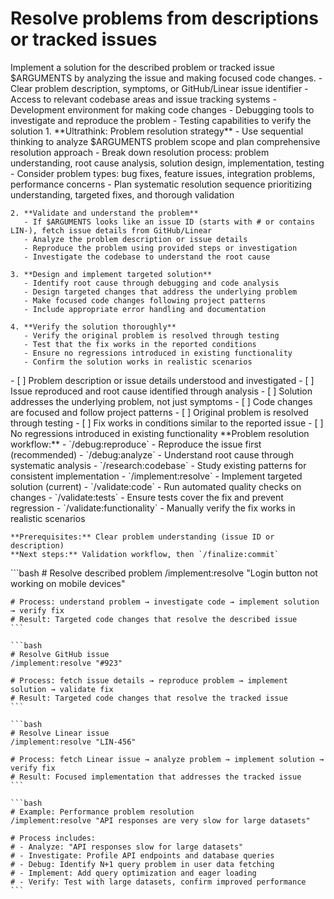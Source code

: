 # Resolve problems from descriptions or tracked issues

<instructions>
  <context>
    Implement a solution for the described problem or tracked issue $ARGUMENTS by analyzing the issue and making focused code changes.
  </context>

  <requirements>
    - Clear problem description, symptoms, or GitHub/Linear issue identifier
    - Access to relevant codebase areas and issue tracking systems
    - Development environment for making code changes
    - Debugging tools to investigate and reproduce the problem
    - Testing capabilities to verify the solution
  </requirements>

  <execution>
    1. **Ultrathink: Problem resolution strategy**
       - Use sequential thinking to analyze $ARGUMENTS problem scope and plan comprehensive resolution approach
       - Break down resolution process: problem understanding, root cause analysis, solution design, implementation, testing
       - Consider problem types: bug fixes, feature issues, integration problems, performance concerns
       - Plan systematic resolution sequence prioritizing understanding, targeted fixes, and thorough validation

    2. **Validate and understand the problem**
       - If $ARGUMENTS looks like an issue ID (starts with # or contains LIN-), fetch issue details from GitHub/Linear
       - Analyze the problem description or issue details
       - Reproduce the problem using provided steps or investigation
       - Investigate the codebase to understand the root cause

    3. **Design and implement targeted solution**
       - Identify root cause through debugging and code analysis
       - Design targeted changes that address the underlying problem
       - Make focused code changes following project patterns
       - Include appropriate error handling and documentation

    4. **Verify the solution thoroughly**
       - Verify the original problem is resolved through testing
       - Test that the fix works in the reported conditions
       - Ensure no regressions introduced in existing functionality
       - Confirm the solution works in realistic scenarios
  </execution>

  <validation>
    - [ ] Problem description or issue details understood and investigated
    - [ ] Issue reproduced and root cause identified through analysis
    - [ ] Solution addresses the underlying problem, not just symptoms
    - [ ] Code changes are focused and follow project patterns
    - [ ] Original problem is resolved through testing
    - [ ] Fix works in conditions similar to the reported issue
    - [ ] No regressions introduced in existing functionality
  </validation>

  <workflow>
    **Problem resolution workflow:**
    - `/debug:reproduce` - Reproduce the issue first (recommended)
    - `/debug:analyze` - Understand root cause through systematic analysis
    - `/research:codebase` - Study existing patterns for consistent implementation
    - `/implement:resolve` - Implement targeted solution (current)
    - `/validate:code` - Run automated quality checks on changes
    - `/validate:tests` - Ensure tests cover the fix and prevent regression
    - `/validate:functionality` - Manually verify the fix works in realistic scenarios

    **Prerequisites:** Clear problem understanding (issue ID or description)
    **Next steps:** Validation workflow, then `/finalize:commit`
  </workflow>

  <examples>
    ```bash
    # Resolve described problem
    /implement:resolve "Login button not working on mobile devices"

    # Process: understand problem → investigate code → implement solution → verify fix
    # Result: Targeted code changes that resolve the described issue
    ```

    ```bash
    # Resolve GitHub issue
    /implement:resolve "#923"

    # Process: fetch issue details → reproduce problem → implement solution → validate fix
    # Result: Targeted code changes that resolve the tracked issue
    ```

    ```bash
    # Resolve Linear issue
    /implement:resolve "LIN-456"

    # Process: fetch Linear issue → analyze problem → implement solution → verify fix
    # Result: Focused implementation that addresses the tracked issue
    ```

    ```bash
    # Example: Performance problem resolution
    /implement:resolve "API responses are very slow for large datasets"

    # Process includes:
    # - Analyze: "API responses slow for large datasets"
    # - Investigate: Profile API endpoints and database queries
    # - Debug: Identify N+1 query problem in user data fetching
    # - Implement: Add query optimization and eager loading
    # - Verify: Test with large datasets, confirm improved performance
    ```

  </examples>
</instructions>
